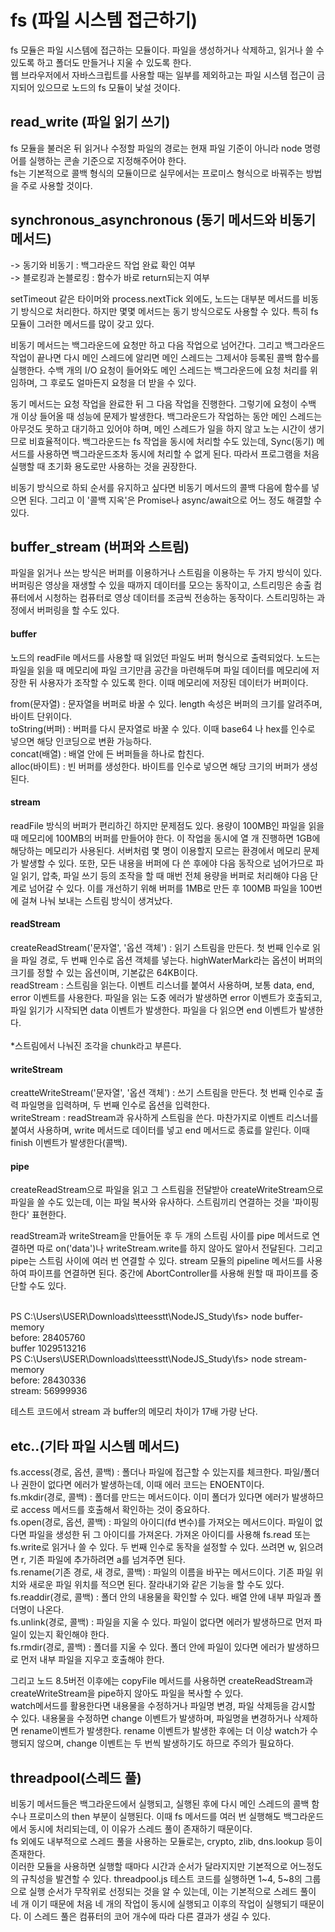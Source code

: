 # fs (파일 시스템 접근하기)

fs 모듈은 파일 시스템에 접근하는 모듈이다. 파일을 생성하거나 삭제하고, 읽거나 쓸 수 있도록 하고 폴더도 만들거나 지울 수 있도록 한다.<br>
웹 브라우저에서 자바스크립트를 사용할 때는 일부를 제외하고는 파일 시스템 접근이 금지되어 있으므로 노드의 fs 모듈이 낯설 것이다.<br>


## read_write (파일 읽기 쓰기)

fs 모듈을 불러온 뒤 읽거나 수정할 파일의 경로는 현재 파일 기준이 아니라 node 명령어를 실행하는 콘솔 기준으로 지정해주어야 한다.<br>
fs는 기본적으로 콜백 형식의 모듈이므로 실무에서는 프로미스 형식으로 바꿔주는 방법을 주로 사용할 것이다.<br>

## synchronous_asynchronous (동기 메서드와 비동기 메서드)
-> 동기와 비동기 : 백그라운드 작업 완료 확인 여부<br>
-> 블로킹과 논블로킹 : 함수가 바로 return되는지 여부<br>

setTimeout 같은 타이머와 process.nextTick 외에도, 노드는 대부분 메서드를 비동기 방식으로 처리한다. 하지만 몇몇 메서드는 동기 방식으로도 사용할 수 있다. 특히 fs 모듈이 그러한 메서드를 많이 갖고 있다.<br>

비동기 메서드는 백그라운드에 요청만 하고 다음 작업으로 넘어간다. 그리고 백그라운드 작업이 끝나면 다시 메인 스레드에 알리면 메인 스레드는 그제서야 등록된 콜백 함수를 실행한다. 수백 개의 I/O 요청이 들어와도 메인 스레드는 백그라운드에 요청 처리를 위임하며, 그 후로도 얼마든지 요청을 더 받을 수 있다.<br>

동기 메서드는 요청 작업을 완료한 뒤 그 다음 작업을 진행한다. 그렇기에 요청이 수백 개 이상 들어올 때 성능에 문제가 발생한다. 백그라운드가 작업하는 동안 메인 스레드는 아무것도 못하고 대기하고 있어야 하며, 메인 스레드가 일을 하지 않고 노는 시간이 생기므로 비효율적이다. 백그라운드는 fs 작업을 동시에 처리할 수도 있는데, Sync(동기) 메서드를 사용하면 백그라운드조차 동시에 처리할 수 없게 된다. 따라서 프로그램을 처음 실행할 때 초기화 용도로만 사용하는 것을 권장한다.<br>

비동기 방식으로 하되 순서를 유지하고 싶다면 비동기 메서드의 콜백 다음에 함수를 넣으면 된다. 그리고 이 '콜백 지옥'은 Promise나 async/await으로 어느 정도 해결할 수 있다.<br>

## buffer_stream (버퍼와 스트림)

파일을 읽거나 쓰는 방식은 버퍼를 이용하거나 스트림을 이용하는 두 가지 방식이 있다. 버퍼링은 영상을 재생할 수 있을 때까지 데이터를 모으는 동작이고, 스트리밍은 송출 컴퓨터에서 시청하는 컴퓨터로 영상 데이터를 조금씩 전송하는 동작이다. 스트리밍하는 과정에서 버퍼링을 할 수도 있다.<br>

#### buffer
노드의 readFile 메서드를 사용할 때 읽었던 파일도 버퍼 형식으로 출력되었다. 노드는 파일을 읽을 때 메모리에 파일 크기만큼 공간을 마련해두며 파일 데이터를 메모리에 저장한 뒤 사용자가 조작할 수 있도록 한다. 이때 메모리에 저장된 데이터가 버퍼이다.<br>

from(문자열) : 문자열을 버퍼로 바꿀 수 있다. length 속성은 버퍼의 크기를 알려주며, 바이트 단위이다.<br>
toString(버퍼) : 버퍼를 다시 문자열로 바꿀 수 있다. 이때 base64 나 hex를 인수로 넣으면 해당 인코딩으로 변환 가능하다.<br>
concat(배열) : 배열 안에 든 버퍼들을 하나로 합친다.<br>
alloc(바이트) : 빈 버퍼를 생성한다. 바이트를 인수로 넣으면 해당 크기의 버퍼가 생성된다.<br>

#### stream
readFile 방식의 버퍼가 편리하긴 하지만 문제점도 있다. 용량이 100MB인 파일을 읽을 때 메모리에 100MB의 버퍼를 만들어야 한다. 이 작업을 동시에 열 개 진행하면 1GB에 해당하는 메모리가 사용된다. 서버처럼 몇 명이 이용할지 모르는 환경에서 메모리 문제가 발생할 수 있다. 또한, 모든 내용을 버퍼에 다 쓴 후에야 다음 동작으로 넘어가므로 파일 읽기, 압축, 파일 쓰기 등의 조작을 할 때 매번 전체 용량을 버퍼로 처리해야 다음 단계로 넘어갈 수 있다. 이를 개선하기 위해 버퍼를 1MB로 만든 후 100MB 파일을 100번에 걸쳐 나눠 보내는 스트림 방식이 생겨났다.<br>

#### readStream
createReadStream('문자열', '옵션 객체') : 읽기 스트림을 만든다. 첫 번째 인수로 읽을 파일 경로, 두 번째 인수로 옵션 객체를 넣는다. highWaterMark라는 옵션이 버퍼의 크기를 정할 수 있는 옵션이며, 기본값은 64KB이다.<br>
readStream : 스트림을 읽는다. 이벤트 리스너를 붙여서 사용하며, 보통 data, end, error 이벤트를 사용한다. 파일을 읽는 도중 에러가 발생하면 error 이벤트가 호출되고, 파일 읽기가 시작되면 data 이벤트가 발생한다. 파일을 다 읽으면 end 이벤트가 발생한다.<br><br>
*스트림에서 나눠진 조각을 chunk라고 부른다.

#### writeStream
creatteWriteStream('문자열', '옵션 객체') : 쓰기 스트림을 만든다. 첫 번째 인수로 출력 파일명을 입력하며, 두 번째 인수로 옵션을 입력한다.<br>
writeStream : readStream과 유사하게 스트림을 쓴다. 마찬가지로 이벤트 리스너를 붙여서 사용하며, write 메서드로 데이터를 넣고 end 메서드로 종료를 알린다. 이때 finish 이벤트가 발생한다(콜백).<br>

#### pipe
createReadStream으로 파일을 읽고 그 스트림을 전달받아 createWriteStream으로 파일을 쓸 수도 있는데, 이는 파일 복사와 유사하다. 스트림끼리 연결하는 것을 '파이핑한다' 표현한다.<br>

readStream과 writeStream을 만들어둔 후 두 개의 스트림 사이를 pipe 메서드로 연결하면 따로 on('data')나 writeStream.write를 하지 않아도 알아서 전달된다. 그리고 pipe는 스트림 사이에 여러 번 연결할 수 있다. stream 모듈의 pipeline 메서드를 사용하여 파이프를 연결하면 된다. 중간에 AbortController를 사용해 원할 때 파이프를 중단할 수도 있다.<br><br>


PS C:\Users\USER\Downloads\tteesstt\NodeJS_Study\fs> node buffer-memory<br>
before:  28405760<br>
buffer 1029513216<br>
PS C:\Users\USER\Downloads\tteesstt\NodeJS_Study\fs> node stream-memory<br>
before:  28430336<br>
stream:  56999936<br>

테스트 코드에서 stream 과 buffer의 메모리 차이가 17배 가량 난다.<br>

## etc..(기타 파일 시스템 메서드)

fs.access(경로, 옵션, 콜백) : 폴더나 파일에 접근할 수 있는지를 체크한다. 파일/폴더나 권한이 없다면 에러가 발생하는데, 이때 에러 코드는 ENOENT이다.<br>
fs.mkdir(경로, 콜백) : 폴더를 만드는 메서드이다. 이미 폴더가 있다면 에러가 발생하므로 access 메서드를 호출해서 확인하는 것이 중요하다.<br>
fs.open(경로, 옵션, 콜백) : 파일의 아이디(fd 변수)를 가져오는 메서드이다. 파일이 없다면 파일을 생성한 뒤 그 아이디를 가져온다. 가져온 아이디를 사용해 fs.read 또는 fs.write로 읽거나 쓸 수 있다. 두 번째 인수로 동작을 설정할 수 있다. 쓰려면 w, 읽으려면 r,  기존 파일에 추가하려면 a를 넘겨주면 된다.<br>
fs.rename(기존 경로, 새 경로, 콜백) : 파일의 이름을 바꾸는 메서드이다. 기존 파일 위치와 새로운 파일 위치를 적으면 된다. 잘라내기와 같은 기능을 할 수도 있다.<br>
fs.readdir(경로, 콜백) : 폴더 안의 내용물을 확인할 수 있다. 배열 안에 내부 파일과 폴더명이 나온다.<br>
fs.unlink(경로, 콜백) : 파일을 지울 수 있다. 파일이 없다면 에러가 발생하므로 먼저 파일이 있는지 확인해야 한다.<br>
fs.rmdir(경로, 콜백) : 폴더를 지울 수 있다. 폴더 안에 파일이 있다면 에러가 발생하므로 먼저 내부 파일을 지우고 호출해야 한다.<br>

그리고 노드 8.5버전 이후에는 copyFile 메서드를 사용하면 createReadStream과 createWriteStream을 pipe하지 않아도 파일을 복사할 수 있다.<br>
watch메서드를 활용한다면 내용물을 수정하거나 파일명 변경, 파일 삭제등을 감시할 수 있다. 내용물을 수정하면 change 이벤트가 발생하며, 파일명을 변경하거나 삭제하면 rename이벤트가 발생한다. rename 이벤트가 발생한 후에는 더 이상 watch가 수행되지 않으며, change 이벤트는 두 번씩 발생하기도 하므로 주의가 필요하다.<br>

## threadpool(스레드 풀)

비동기 메서드들은 백그라운드에서 실행되고, 실행된 후에 다시 메인 스레드의 콜백 함수나 프로미스의 then 부분이 실행된다. 이때 fs 메서드를 여러 번 실행해도 백그라운드에서 동시에 처리되는데, 이 이유가 스레드 풀이 존재하기 때문이다.<br>
fs 외에도 내부적으로 스레드 풀을 사용하는 모듈로는, crypto, zlib, dns.lookup 등이 존재한다.<br>
이러한 모듈을 사용하면 실행할 때마다 시간과 순서가 달라지지만 기본적으로 어느정도의 규칙성을 발견할 수 있다. threadpool.js 테스트 코드를 실행하면 1~4, 5~8의 그룹으로 실행 순서가 무작위로 선정되는 것을 알 수 있는데, 이는 기본적으로 스레드 풀이 네 개 이기 때문에 처음 네 개의 작업이 동시에 실행되고 이후의 작업이 실행되기 때문이다. 이 스레드 풀은 컴퓨터의 코어 개수에 따라 다른 결과가 생길 수 있다.<br>